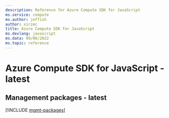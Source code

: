 ```yaml
---
description: Reference for Azure Compute SDK for JavaScript
ms.service: compute
ms.author: jeffish
author: xirzec
title: Azure Compute SDK for JavaScript
ms.devlang: javascript
ms.data: 09/06/2022
ms.topic: reference
---
```

# Azure Compute SDK for JavaScript - latest

## Management packages - latest
[!INCLUDE [mgmt-packages](compute-mgmt-index.md)]